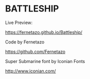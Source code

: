 # BATTLESHIP

Live Preview:

https://fernetazo.github.io/Battleship/

Code by Fernetazo

https://github.com/Fernetazo

Super Submarine font by Iconian Fonts

http://www.iconian.com/
